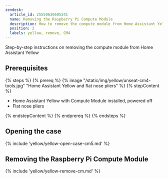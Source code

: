 ```yaml
---
zendesk:
  article_id: 25550630605341
  name: Removing the Raspberry Pi Compute Module
  description: How to remove the compute module from Home Assistant Yellow
  position: 2
  labels: yellow, remove, CM4
---
```


Step-by-step instructions on removing the compute module from Home Assistant Yellow

## Prerequisites

{% steps %}
{% prereq %}
{% image "/static/img/yellow/unseat-cm4-tools.jpg" "Home Assistant Yellow and flat nose pliers" %}
{% stepContent %}

- Home Assistant Yellow with Compute Module installed, powered off
- Flat nose pliers

{% endstepContent %}
{% endprereq %}
{% endsteps %}

## Opening the case

{% include 'yellow/yellow-open-case-cm5.md' %}

## Removing the Raspberry Pi Compute Module

{% include 'yellow/yellow-remove-cm.md' %}